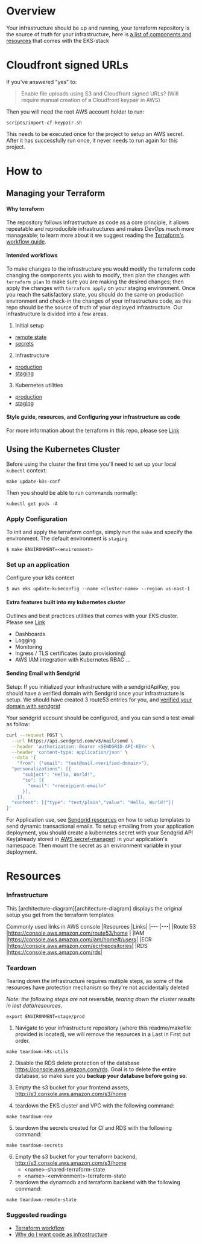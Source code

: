 # Overview
Your infrastructure should be up and running, your terraform repository is the source of truth for your infrastructure, here is [a list of components and resources][zero-resource-list] that comes with the EKS-stack

# Cloudfront signed URLs
If you've answered "yes" to:

> Enable file uploads using S3 and Cloudfront signed URLs? (Will require manual creation of a Cloudfront keypair in AWS)

Then you will need the root AWS account holder to run:

    scripts/import-cf-keypair.sh

This needs to be executed once for the project to setup an AWS secret.
After it has successfully run once, it never needs to run again for this project.

# How to
## Managing your Terraform
#### Why terraform
The repository follows infrastructure as code as a core principle, it allows repeatable and reproducible infrastructures and makes DevOps much more manageable; to learn more about it we suggest reading the [Terraform's workflow guide][tf-workflow].

#### Intended workflows
To make changes to the infrastructure you would modify the terraform code changing the components you wish to modify, then plan the changes with `terraform plan` to make sure you are making the desired changes; then apply the changes with `terraform apply` on your staging environment. Once you reach the satisfactory state, you should do the same on production environment and check-in the changes of your infrastructure code, as this repo should be the source of truth of your deployed infrastructure.
Our infrastructure is divided into a few areas.
1. Initial setup
  - [remote state][tf-remote-state]
  - [secrets][tf-secrets]
2. Infrastructure
  - [production][tf-production-env]
  - [staging][tf-staging-env]
3. Kubernetes utilities
  - [production][tf-production-utilities]
  - [staging][tf-staging-utilities]


#### Style guide, resources, and Configuring your infrastructure as code
For more information about the terraform in this repo, please see [Link][zero-tf-guide]


## Using the Kubernetes Cluster

Before using the cluster the first time you'll need to set up your local `kubectl` context:
```shell
make update-k8s-conf
```

Then you should be able to run commands normally:
```shell
kubectl get pods -A
```


### Apply Configuration
To init and apply the terraform configs, simply run the `make` and specify the
environment. The default environment is `staging`
```shell
$ make ENVIRONMENT=<environment>
```

### Set up an application
Configure your k8s context

```shell
$ aws eks update-kubeconfig --name <cluster-name> --region us-east-1
```

#### Extra features built into my kubernetes cluster
Outlines and best practices utilities that comes with your EKS cluster.
Please see [Link][zero-k8s-guide]
- Dashboards
- Logging
- Monitoring
- Ingress / TLS certificates (auto provisioning)
- AWS IAM integration with Kubernetes RBAC
...

#### Sending Email with Sendgrid
Setup: If you initialized your infrastructure with a sendgridApiKey, you should have a verified domain with Sendgrid once your infrastructure is setup. We should have created 3 route53 entries for you, and [verified your domain with sendgrid][sendgrid-domain-verification]

Your sendgrid account should be configured, and you can send a test email as follow:
```sh
curl --request POST \
  --url https://api.sendgrid.com/v3/mail/send \
  --header 'authorization: Bearer <SENDGRID-API-KEY>' \
  --header 'content-type: application/json' \
  --data '{
	"from": {"email": "test@mail.<verified-domain>"},
  "personalizations": [{
      "subject": "Hello, World!",
      "to": [{
        "email": "<receipient-email>"
      }],
	}],
  "content": [{"type": "text/plain","value": "Hello, World!"}]
}'
```
For Application use, see [Sendgrid resources][sendgrid-send-mail] on how to setup templates to send dynamic transactional emails. To setup emailing from your application deployment, you should create a kubernetes secret with your Sendgrid API Key(already stored in [AWS secret-manager](./terraform/bootstrap/secrets/main.tf)) in your application's namespace. Then mount the secret as an environment variable in your deployment.

# Resources
###  Infrastructure
This [architecture-diagram][architecture-diagram] displays the original setup you get from the terraform templates

Commonly used links in AWS console
|Resources  |Links|
|---        |---|
|Route 53   |https://console.aws.amazon.com/route53/home |
|IAM        |https://console.aws.amazon.com/iam/home#/users|
|ECR        |https://console.aws.amazon.com/ecr/repositories|
|RDS        |https://console.aws.amazon.com/rds|

### Teardown
Tearing down the infrastructure requires multiple steps, as some of the resources have protection mechanism so they're not accidentally deleted

_Note: the following steps are not reversible, tearing down the cluster results in lost data/resources._

```
export ENVIRONMENT=stage/prod
```
1. Navigate to your infrastructure repository (where this readme/makefile provided is located), we will remove the resources in a Last in First out order.
```
make teardown-k8s-utils
```

2. Disable the RDS delete protection of the database https://console.aws.amazon.com/rds. Goal is to delete the entire database, so make sure you **backup your database before going so**.

3. Empty the s3 bucket for your frontend assets, http://s3.console.aws.amazon.com/s3/home

4. teardown the EKS cluster and VPC with the following command:
```
make teardown-env
```
5. teardown the secrets created for CI and RDS with the following command:
```
make teardown-secrets
```
6. Empty the s3 bucket for your terraform backend, http://s3.console.aws.amazon.com/s3/home
    - \<name\>-shared-terraform-state
    - \<name\>-\<environment\>-terraform-state
7. teardown the dynamodb and terraform backend with the following command:
```
make teardown-remote-state
```

### Suggested readings
- [Terraform workflow][tf-workflow]
- [Why do I want code as infrastructure][why-infra-as-code]



<!-- Links -->
[tf-workflow]: https://www.terraform.io/guides/core-workflow.html
[why-infra-as-code]: https://www.oreilly.com/library/view/terraform-up-and/9781491977071/ch01.html
<!-- code -->
[tf-remote-state]: ./terraform/bootstrap/remote-state
[tf-secrets]: ./terraform/bootstrap/secrets
[tf-production-env]: ./terraform/environments/production
[tf-staging-env]: ./terraform/environments/staging

[tf-production-utilities]: ./kubernetes/terraform/environments/production
[tf-staging-utilities]: ./kubernetes/terraform/environments/staging

[zero-tf-guide]: ./terraform/README.md
[zero-k8s-guide]: ./kubernetes/terraform/modules/kubernetes/README.md
[zero-architecture-diagram]: https://github.com/commitdev/zero-aws-eks-stack/blob/master/docs/architecture-overview.svg
[zero-resource-list]: https://github.com/commitdev/zero-aws-eks-stack/blob/master/docs/resources.md

[sendgrid-domain-verification]: https://app.sendgrid.com/settings/sender_auth
[sendgrid-send-mail]: https://sendgrid.api-docs.io/v3.0/mail-send/v3-mail-send